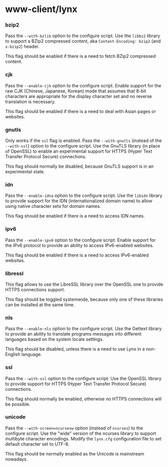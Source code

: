 # www-client/lynx

### bzip2
Pass the `--with-bzlib` option to the configure script. Use the `libbz2` library to support a BZip2 compressed content, aka `Content-Encoding: bzip2` (and `x-bzip2`) header.

This flag should be enabled if there is a need to fetch BZip2 compressed content.

### cjk
Pass the `--enable-cjk` option to the configure script. Enable support for the raw CJK (Chinese, Japanese, Korean) mode that assumes that 8-bit characters are appropriate for the display character set and no reverse translation is necessary.

This flag should be enabled if there is a need to deal with Asian pages or websites.

### gnutls
Only works if the `ssl` flag is enabled. Pass the `--with-gnutls` (instead of the `--with-ssl`) option to the configure script. Use the GnuTLS library (in place of OpenSSL) to enable an experimental support for HTTPS (Hyper Text Transfer Protocol Secure) connections.

This flag should normally be disabled, because GnuTLS support is in an experimental state.

### idn
Pass the `--enable-idna` option to the configure script. Use the `libidn` library to provide support for the IDN (internationalized domain name) to allow using native character sets for domain names.

This flag should be enabled if there is a need to access IDN names.

### ipv6
Pass the `--enable-ipv6` option to the configure script. Enable support for the IPv6 protocol to provide an ability to access IPv6-enabled websites.

This flag should be enabled if there is a need to access IPv6-enabled websites.

### libressl
This flag allows to use the LibreSSL library over the OpenSSL one to provide HTTPS connections support.

This flag should be toggled systemwide, because only one of these libraries can be installed at the same time.

### nls
Pass the `--enable-nls` option to the configure script. Use the Gettext library to provide an ability to translate programs messages into different languages based on the system locale settings.

This flag should be disabled, unless there is a need to use Lynx in a non-English language.

### ssl
Pass the `--with-ssl` option to the configure script. Use the OpenSSL library to provide support for HTTPS (Hyper Text Transfer Protocol Secure) connections.

This flag should normally be enabled, otherwise no HTTPS connections will be possible.

### unicode
Pass the `--with-screen=ncursesw` option (instead of `ncurses`) to the configure script. Use the "wide" version of the ncurses library to support multibyte character encodings. Modify the `lynx.cfg` configuration file to set default character set to UTF-8.

This flag should be normally enabled as the Unicode is mainstream nowadays.
